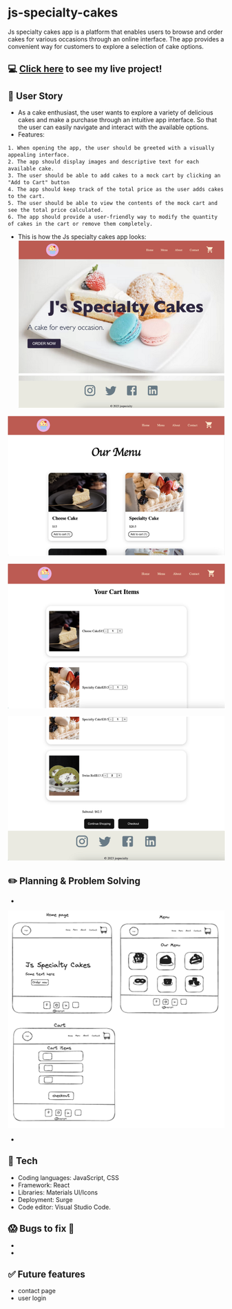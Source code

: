 # js-specialty-cakes
Js specialty cakes app is a platform that enables users to browse and order cakes for various occasions through an online interface. The app provides a convenient way for customers to explore a selection of cake options.
## :computer: [Click here](https://js-specialty-cakes.surge.sh) to see my live project!

## :page_facing_up: User Story
- As a cake enthusiast, the user wants to explore a variety of delicious cakes and make a purchase through an intuitive app interface. So that the user can easily navigate and interact with the available options.
- Features:
```
1. When opening the app, the user should be greeted with a visually appealing interface.
2. The app should display images and descriptive text for each available cake.
3. The user should be able to add cakes to a mock cart by clicking an "Add to Cart" button
4. The app should keep track of the total price as the user adds cakes to the cart.
5. The user should be able to view the contents of the mock cart and see the total price calculated.
6. The app should provide a user-friendly way to modify the quantity of cakes in the cart or remove them completely.
```

- This is how the Js specialty cakes app looks:
![how the home page looks](home-page.png)

![how the inner page looks](menu-page.png)

![how the inner page looks](items-in-cart.png)

![how the inner page looks](subtotal.png)

## :pencil2: Planning & Problem Solving
- 

![drawing a engineering flow chart](planning.png)

- 

## :rocket: Tech 
- Coding languages: JavaScript, CSS
- Framework: React
- Libraries: Materials UI/Icons
- Deployment: Surge
- Code editor: Visual Studio Code.


## :scream: Bugs to fix :poop:
- 

- 

## :white_check_mark: Future features
- contact page
- user login
